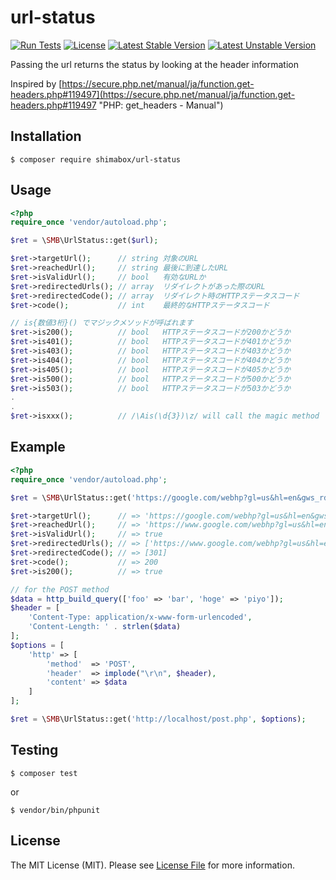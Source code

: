 # url-status
[![Run Tests](https://github.com/shimabox/url-status/actions/workflows/run-tests.yml/badge.svg?branch=master)](https://github.com/shimabox/url-status/actions/workflows/run-tests.yml)
[![License](https://poser.pugx.org/shimabox/url-status/license)](https://packagist.org/packages/shimabox/url-status)
[![Latest Stable Version](https://poser.pugx.org/shimabox/url-status/v/stable)](https://packagist.org/packages/shimabox/url-status)
[![Latest Unstable Version](https://poser.pugx.org/shimabox/url-status/v/unstable)](https://packagist.org/packages/shimabox/url-status)

Passing the url returns the status by looking at the header information

Inspired by [https://secure.php.net/manual/ja/function.get-headers.php#119497](https://secure.php.net/manual/ja/function.get-headers.php#119497 "PHP: get_headers - Manual")

## Installation

```
$ composer require shimabox/url-status
```

## Usage

```php
<?php
require_once 'vendor/autoload.php';

$ret = \SMB\UrlStatus::get($url);

$ret->targetUrl();      // string 対象のURL
$ret->reachedUrl();     // string 最後に到達したURL
$ret->isValidUrl();     // bool   有効なURLか
$ret->redirectedUrls(); // array  リダイレクトがあった際のURL
$ret->redirectedCode(); // array  リダイレクト時のHTTPステータスコード
$ret->code();           // int    最終的なHTTPステータスコード

// is{数値3桁}() でマジックメソッドが呼ばれます
$ret->is200();          // bool   HTTPステータスコードが200かどうか
$ret->is401();          // bool   HTTPステータスコードが401かどうか
$ret->is403();          // bool   HTTPステータスコードが403かどうか
$ret->is404();          // bool   HTTPステータスコードが404かどうか
$ret->is405();          // bool   HTTPステータスコードが405かどうか
$ret->is500();          // bool   HTTPステータスコードが500かどうか
$ret->is503();          // bool   HTTPステータスコードが503かどうか
.
.
$ret->isxxx();          // /\Ais(\d{3})\z/ will call the magic method
```

## Example

```php
<?php
require_once 'vendor/autoload.php';

$ret = \SMB\UrlStatus::get('https://google.com/webhp?gl=us&hl=en&gws_rd=cr');

$ret->targetUrl();      // => 'https://google.com/webhp?gl=us&hl=en&gws_rd=cr'
$ret->reachedUrl();     // => 'https://www.google.com/webhp?gl=us&hl=en&gws_rd=cr'
$ret->isValidUrl();     // => true
$ret->redirectedUrls(); // => ['https://www.google.com/webhp?gl=us&hl=en&gws_rd=cr']
$ret->redirectedCode(); // => [301]
$ret->code();           // => 200
$ret->is200();          // => true

// for the POST method
$data = http_build_query(['foo' => 'bar', 'hoge' => 'piyo']);
$header = [
    'Content-Type: application/x-www-form-urlencoded',
    'Content-Length: ' . strlen($data)
];
$options = [
    'http' => [
        'method'  => 'POST',
        'header'  => implode("\r\n", $header),
        'content' => $data
    ]
];

$ret = \SMB\UrlStatus::get('http://localhost/post.php', $options);
```

## Testing

```
$ composer test
```
or
```
$ vendor/bin/phpunit
```

## License

The MIT License (MIT). Please see [License File](LICENSE) for more information.
